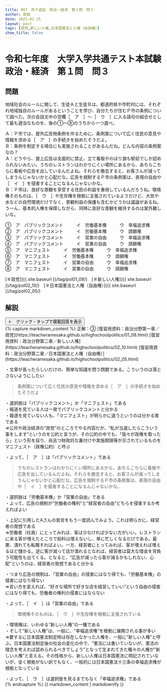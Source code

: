 ```yaml
---
title: R07　共テ追試　政治・経済　第１問　問３
author: 雨坂
date: 2025-01-25
layout: post
tags: [政党,新しい人権,日本国憲法と人権（自由権）]
show_title: false
---
```

  
# 令和七年度　大学入学共通テスト本試験　政治・経済　第１問　問３  
  
## 問題  
地域社会のルールに関して、生徒Ａと生徒Ｂは、都道府県や市町村には、それぞれ地域独自のルールがあるということを学び、自分たちが住むＰ市の条例について調べた。次の会話文中の空欄［　ア　］〜［　ウ　］に入る語句の組合せとして最も適当なものを、後の①〜⑧のうちから一つ選べ。  
  
Ａ：Ｐ市では、屋外広告物条例を作るために、条例案について広く住民の意見や情報を求める［　ア　］の手続きを始めたそうだよ。  
Ｂ：条例を制定する場合にも実施されることがあるんだね。どんな内容の条例案なの？  
Ａ：どうやら、屋上広告は全面的に禁止、立て看板やのぼり旗も駅前でしか認められないみたい。うちのレストランはわかりにくい場所にあるから、あちらこちらに看板や広告を出しているんだよね。それらを撤去すると、お客さんが減ってしまうんじゃないかと心配だな。広告を規制するＰ市の条例案は、表現の自由や［　イ　］を侵害することになるんじゃないかな。  
Ｂ：Ｐ市は、良好な景観を享受する住民の利益を重視しているんだろうね。環境権そのものは、［　ウ　］や生存権を根拠に主張されているようだけど、大気や水などの自然環境だけでなく、景観利益の保護も含むかどうかは議論があるね。うーん、基本的人権を保障しながら、同時に良好な景観を維持するのは案外難しいな。  
  
①　ア　パブリックコメント　　　イ　労働基本権　　　ウ　幸福追求権  
②　ア　パブリックコメント　　　イ　労働基本権　　　ウ　請願権  
③　ア　パブリックコメント　　　イ　営業の自由　　　ウ　幸福追求権  
④　ア　パブリックコメント　　　イ　営業の自由　　　ウ　請願権  
⑤　ア　マニフェスト　　　イ　労働基本権　　　ウ　幸福追求権  
⑥　ア　マニフェスト　　　イ　労働基本権　　　ウ　請願権  
⑦　ア　マニフェスト　　　イ　営業の自由　　　ウ　幸福追求権  
⑧　ア　マニフェスト　　　イ　営業の自由　　　ウ　請願権  
  
[＃政党]({{ site.baseurl }}/tag/pol01_08/)　[＃新しい人権]({{ site.baseurl }}/tag/pol02_10/)　[＃日本国憲法と人権（自由権）]({{ site.baseurl }}/tag/pol02_05/)  
  
## 解説  
<div class="collapsible">
  <button class="collapsible-button">＋　クリック・タップで模範回答を表示</button>
  <div class="collapsible-content">
    {% capture markdown_content %}
正解：③  
[復習用資料：政治分野第一章／政党](https://teacheramesaka.github.io/highschoolpolitics/01_08.html)  
[復習用資料：政治分野第二章／新しい人権](https://teacheramesaka.github.io/highschoolpolitics/02_10.html)  
[復習用資料：政治分野第二章／日本国憲法と人権（自由権）](https://teacheramesaka.github.io/highschoolpolitics/02_05.html)  
  
・文章が長ったらしいだけの、簡単な知識を問う問題である。こういうのは落とさないようにしたい  
  
>条例案について広く住民の意見や情報を求める［　ア　］の手続きを始めたそうだよ  
  
・選択肢は「パブリックコメント」か「マニフェスト」である  
・報道を見ている人は一発でパブリックコメントと分かる  
・報道を見ていない人も、「マニフェスト」が明らかに違うというのは分かる筈である  
⇒公共や政治経済の“政党”のところでやる内容だが、“私が当選したらこういう事をします”というのを公約と言うが、その公約の中でも、「我々が政権を取ったら」という形を採り、尚且つ財政的な裏付けや実施期限等が示されているものをマニフェスト（政権公約）と呼ぶ  
  
・よって、［　ア　］は「パブリックコメント」である  
  
>うちのレストランはわかりにくい場所にあるから、あちらこちらに看板や広告を出しているんだよね。それらを撤去すると、お客さんが減ってしまうんじゃないかと心配だな。広告を規制するＰ市の条例案は、表現の自由や［　イ　］を侵害することになるんじゃないかな。  
  
・選択肢は「労働基本権」か「営業の自由」である  
・よって、広告の規制が“労働者の権利”と“経営者の自由”どちらを侵害するか考えればよい  
  
・上記に引用したAさんの発言をもう一度読んでみよう。これは明らかに、経営者の発想である  
⇒労働者（社員）にとってみれば、客は少なければ少ない方がいい。レストランに来る客が増えたところで給料は増えないし、単に忙しくなるだけである。最悪、潰れても転職すればよい。一方、経営者にとってみれば、客が増えれば増えるほど儲かる。逆に客が減って店が潰れるとなれば、経営者は莫大な借金を背負う可能性も出てくる。となると、“広告が減ったら客が減るかもしれない、心配”というのは、経営者の発想であると分かる  
  
・つまり広告の規制は、「営業の自由」の侵害にはなり得ても、「労働基本権」の侵害にはなり得ない  
⇒言い方を変えれば、“好きな場所で好きな店を経営していい”という自由の侵害にはなり得ても、労働者の権利の侵害にはならない  
  
・よって、［　イ　］は「営業の自由」である  
  
>環境権そのものは、［　ウ　］や生存権を根拠に主張されている  
  
・環境権は、いわゆる“新しい人権”の一種である  
・そして“新しい人権”は、一般に、“幸福追求権”を根拠に展開される事が多い  
⇒要するに日本国憲法制定時は存在しなかった人権を、一般に“新しい人権”と呼ぶ。日本国憲法制定後の社会の変化の中で、“憲法には書いていないが、憲法の理念を考えれば認められるべきでしょう”となって生まれてきた種々の人権が“新しい人権”と言える。その性格から、新しい人権は日本国憲法に明記されていないが、全く根拠がない訳でもなく、一般的には日本国憲法十三条の幸福追求権が根拠となっている  
  
・よって、［　ウ　］は選択肢を見るまでもなく「幸福追求権」である  
    {% endcapture %}
    {{ markdown_content | markdownify }}
  </div>
</div>